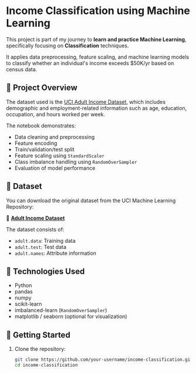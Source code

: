 # Income Classification using Machine Learning

This project is part of my journey to **learn and practice Machine Learning**, specifically focusing on **Classification** techniques.

It applies data preprocessing, feature scaling, and machine learning models to classify whether an individual's income exceeds $50K/yr based on census data.

## 📘 Project Overview

The dataset used is the [UCI Adult Income Dataset](https://archive.ics.uci.edu/ml/datasets/adult), which includes demographic and employment-related information such as age, education, occupation, and hours worked per week.

The notebook demonstrates:
- Data cleaning and preprocessing
- Feature encoding
- Train/validation/test split
- Feature scaling using `StandardScaler`
- Class imbalance handling using `RandomOverSampler`
- Evaluation of model performance

## 📁 Dataset

You can download the original dataset from the UCI Machine Learning Repository:

🔗 **[Adult Income Dataset](https://archive.ics.uci.edu/ml/machine-learning-databases/adult/)**

The dataset consists of:
- `adult.data`: Training data
- `adult.test`: Test data
- `adult.names`: Attribute information

## 🧰 Technologies Used

- Python
- pandas
- numpy
- scikit-learn
- imbalanced-learn (`RandomOverSampler`)
- matplotlib / seaborn (optional for visualization)

## 🚀 Getting Started

1. Clone the repository:
   ```bash
   git clone https://github.com/your-username/income-classification.git
   cd income-classification
